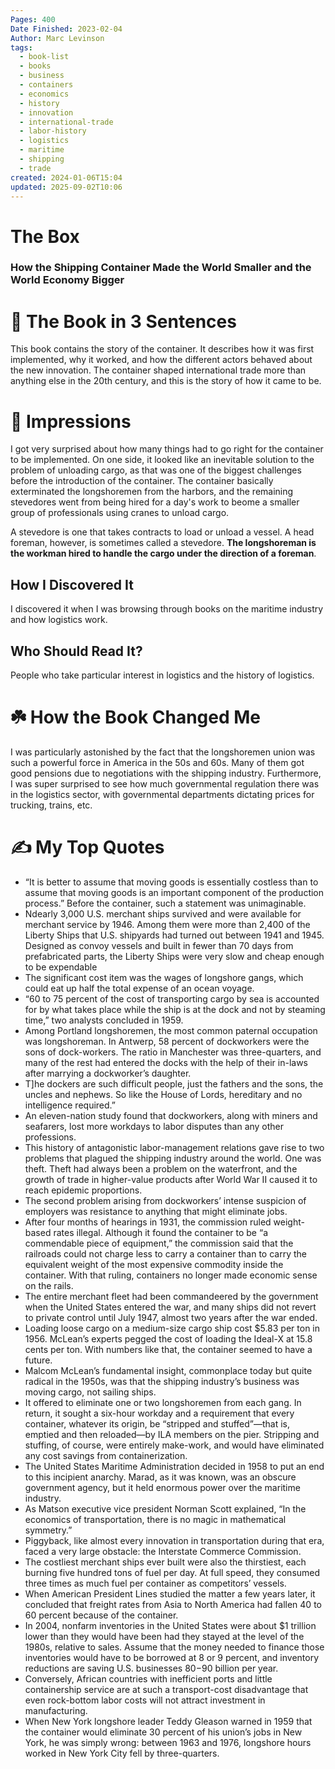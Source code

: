 ```yaml
---
Pages: 400
Date Finished: 2023-02-04
Author: Marc Levinson
tags:
  - book-list
  - books
  - business
  - containers
  - economics
  - history
  - innovation
  - international-trade
  - labor-history
  - logistics
  - maritime
  - shipping
  - trade
created: 2024-01-06T15:04
updated: 2025-09-02T10:06
---
```

# The Box 
### How the Shipping Container Made the World Smaller and the World Economy Bigger


# 🚀 The Book in 3 Sentences
This book contains the story of the container. It describes how it was first implemented, why it worked, and how the different actors behaved about the new innovation. The container shaped international trade more than anything else in the 20th century, and this is the story of how it came to be. 

# 🎨 Impressions
I got very surprised about how many things had to go right for the container to be implemented. On one side, it looked like an inevitable solution to the problem of unloading cargo, as that was one of the biggest challenges before the introduction of the container. The container basically exterminated the longshoremen from the harbors, and the remaining stevedores went from being hired for a day's work to beome a smaller group of professionals using cranes to unload cargo. 


A stevedore is one that takes contracts to load or unload a vessel. A head foreman, however, is sometimes called a stevedore. **The longshoreman is the workman hired to handle the cargo under the direction of a foreman**.

## How I Discovered It
I discovered it when I was browsing through books on the maritime industry and how logistics work. 

## Who Should Read It?
People who take particular interest in logistics and the history of logistics. 

# ☘️ How the Book Changed Me
I was particularly astonished by the fact that the longshoremen union was such a powerful force in America in the 50s and 60s. Many of them got good pensions due to negotiations with the shipping industry. Furthermore, I was super surprised to see how much governmental regulation there was in the logistics sector, with governmental departments dictating prices for trucking, trains, etc. 

# ✍️ My Top  Quotes

- “It is better to assume that moving goods is essentially costless than to assume that moving goods is an important component of the production process.” Before the container, such a statement was unimaginable.
- Ndearly 3,000 U.S. merchant ships survived and were available for merchant service by 1946. Among them were more than 2,400 of the Liberty Ships that U.S. shipyards had turned out between 1941 and 1945. Designed as convoy vessels and built in fewer than 70 days from prefabricated parts, the Liberty Ships were very slow and cheap enough to be expendable
- The significant cost item was the wages of longshore gangs, which could eat up half the total expense of an ocean voyage.
- “60 to 75 percent of the cost of transporting cargo by sea is accounted for by what takes place while the ship is at the dock and not by steaming time,” two analysts concluded in 1959.
- Among Portland longshoremen, the most common paternal occupation was longshoreman. In Antwerp, 58 percent of dockworkers were the sons of dock-workers. The ratio in Manchester was three-quarters, and many of the rest had entered the docks with the help of their in-laws after marrying a dockworker’s daughter.
- T]he dockers are such difficult people, just the fathers and the sons, the uncles and nephews. So like the House of Lords, hereditary and no intelligence required.”
- An eleven-nation study found that dockworkers, along with miners and seafarers, lost more workdays to labor disputes than any other professions.
- This history of antagonistic labor-management relations gave rise to two problems that plagued the shipping industry around the world. One was theft. Theft had always been a problem on the waterfront, and the growth of trade in higher-value products after World War II caused it to reach epidemic proportions.
- The second problem arising from dockworkers’ intense suspicion of employers was resistance to anything that might eliminate jobs.
- After four months of hearings in 1931, the commission ruled weight-based rates illegal. Although it found the container to be “a commendable piece of equipment,” the commission said that the railroads could not charge less to carry a container than to carry the equivalent weight of the most expensive commodity inside the container. With that ruling, containers no longer made economic sense on the rails.
- The entire merchant fleet had been commandeered by the government when the United States entered the war, and many ships did not revert to private control until July 1947, almost two years after the war ended.
- Loading loose cargo on a medium-size cargo ship cost $5.83 per ton in 1956. McLean’s experts pegged the cost of loading the Ideal-X at 15.8 cents per ton. With numbers like that, the container seemed to have a future.
- Malcom McLean’s fundamental insight, commonplace today but quite radical in the 1950s, was that the shipping industry’s business was moving cargo, not sailing ships.
- It offered to eliminate one or two longshoremen from each gang. In return, it sought a six-hour workday and a requirement that every container, whatever its origin, be “stripped and stuffed”—that is, emptied and then reloaded—by ILA members on the pier. Stripping and stuffing, of course, were entirely make-work, and would have eliminated any cost savings from containerization.
- The United States Maritime Administration decided in 1958 to put an end to this incipient anarchy. Marad, as it was known, was an obscure government agency, but it held enormous power over the maritime industry.
- As Matson executive vice president Norman Scott explained, “In the economics of transportation, there is no magic in mathematical symmetry.”
- Piggyback, like almost every innovation in transportation during that era, faced a very large obstacle: the Interstate Commerce Commission.
- The costliest merchant ships ever built were also the thirstiest, each burning five hundred tons of fuel per day. At full speed, they consumed three times as much fuel per container as competitors’ vessels.
- When American President Lines studied the matter a few years later, it concluded that freight rates from Asia to North America had fallen 40 to 60 percent because of the container.
- In 2004, nonfarm inventories in the United States were about $1 trillion lower than they would have been had they stayed at the level of the 1980s, relative to sales. Assume that the money needed to finance those inventories would have to be borrowed at 8 or 9 percent, and inventory reductions are saving U.S. businesses $80-$90 billion per year.
- Conversely, African countries with inefficient ports and little containership service are at such a transport-cost disadvantage that even rock-bottom labor costs will not attract investment in manufacturing.
- When New York longshore leader Teddy Gleason warned in 1959 that the container would eliminate 30 percent of his union’s jobs in New York, he was simply wrong: between 1963 and 1976, longshore hours worked in New York City fell by three-quarters.
